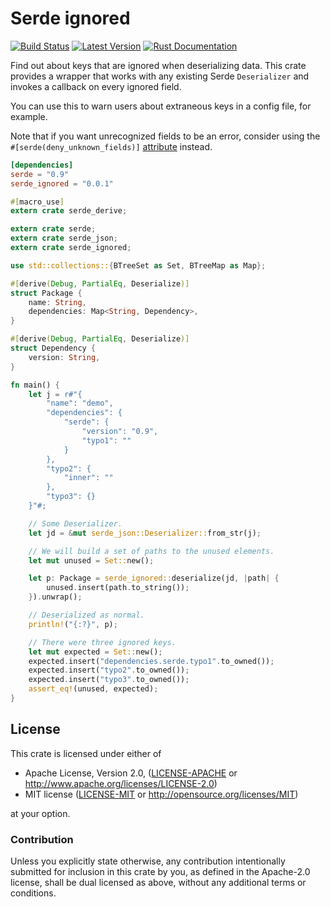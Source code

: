# Serde ignored

[![Build Status](https://api.travis-ci.org/dtolnay/serde-ignored.svg?branch=master)](https://travis-ci.org/dtolnay/serde-ignored)
[![Latest Version](https://img.shields.io/crates/v/serde-ignored.svg)](https://crates.io/crates/serde-ignored)
[![Rust Documentation](https://img.shields.io/badge/api-rustdoc-blue.svg)](https://docs.rs/serde_ignored)

Find out about keys that are ignored when deserializing data. This crate
provides a wrapper that works with any existing Serde `Deserializer` and invokes
a callback on every ignored field.

You can use this to warn users about extraneous keys in a config file, for
example.

Note that if you want unrecognized fields to be an error, consider using the
`#[serde(deny_unknown_fields)]` [attribute] instead.

[attribute]: https://serde.rs/attributes.html

```toml
[dependencies]
serde = "0.9"
serde_ignored = "0.0.1"
```

```rust
#[macro_use]
extern crate serde_derive;

extern crate serde;
extern crate serde_json;
extern crate serde_ignored;

use std::collections::{BTreeSet as Set, BTreeMap as Map};

#[derive(Debug, PartialEq, Deserialize)]
struct Package {
    name: String,
    dependencies: Map<String, Dependency>,
}

#[derive(Debug, PartialEq, Deserialize)]
struct Dependency {
    version: String,
}

fn main() {
    let j = r#"{
        "name": "demo",
        "dependencies": {
            "serde": {
                "version": "0.9",
                "typo1": ""
            }
        },
        "typo2": {
            "inner": ""
        },
        "typo3": {}
    }"#;

    // Some Deserializer.
    let jd = &mut serde_json::Deserializer::from_str(j);

    // We will build a set of paths to the unused elements.
    let mut unused = Set::new();

    let p: Package = serde_ignored::deserialize(jd, |path| {
        unused.insert(path.to_string());
    }).unwrap();

    // Deserialized as normal.
    println!("{:?}", p);

    // There were three ignored keys.
    let mut expected = Set::new();
    expected.insert("dependencies.serde.typo1".to_owned());
    expected.insert("typo2".to_owned());
    expected.insert("typo3".to_owned());
    assert_eq!(unused, expected);
}
```

## License

This crate is licensed under either of

 * Apache License, Version 2.0, ([LICENSE-APACHE](LICENSE-APACHE) or
   http://www.apache.org/licenses/LICENSE-2.0)
 * MIT license ([LICENSE-MIT](LICENSE-MIT) or
   http://opensource.org/licenses/MIT)

at your option.

### Contribution

Unless you explicitly state otherwise, any contribution intentionally submitted
for inclusion in this crate by you, as defined in the Apache-2.0 license, shall
be dual licensed as above, without any additional terms or conditions.
